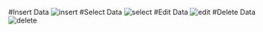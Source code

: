 #Insert Data
![insert](https://user-images.githubusercontent.com/44520819/211677551-15e83d10-458e-474a-b11b-e8f856c8bfe8.png)
#Select Data
![select](https://user-images.githubusercontent.com/44520819/211677863-552c24d4-f88f-4cbc-8882-29200023f545.png)
#Edit Data
![edit](https://user-images.githubusercontent.com/44520819/211677686-f5582a0e-1212-4a1a-a639-f9f9940f9e80.png)
#Delete Data
![delete](https://user-images.githubusercontent.com/44520819/211677991-2c743736-7a84-4ec3-a2c3-b7e1b68082cc.png)




